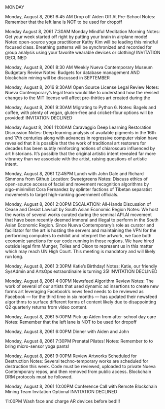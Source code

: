 MONDAY

Monday, August 8, 2061
6:45 AM
Drop off Aiden Off At Pre-School
Notes: Remember that the left lane is NOT to be used for dropoff

Monday August 8, 2061
7:30AM
Monday Mindful Meditation Morning 
Notes:  Get your week started off right by putting your brain in airplane mode! Noted open-source yoga practitioner Kathy Kim will be leading this mindful focused class. Breathing patterns will be synchronized and recorded for group analysis using your favorite wearable devices or clothing!
INVITATION DECLINED

Monday, August 8, 2061
8:30 AM
Weekly Nueva Contemporary Museum Budgetary Review
Notes: Budgets for database management AND blockchain mining will be discussed in SEPTEMBER

Monday, August 8, 2016
9:30AM
Open Source License Legal Review
Notes: Nueva Contemporary’s legal team would like to understand how the revised changes to the MIT license will affect pre-thirties art created during the 

Monday, August 8, 2061
9:30AM 
Migrating to Python 6.
Notes: Bagels and coffee, with plenty of vegan, gluten-free and cricket-flour options will be provided!
INVITATION DECLINED

Monday August 8, 2061
11:00AM 
Caravaggio Deep Learning Restoration Discussion
Notes: Deep learning analysis of available pigments  in the 16th and 17th centuries along with advances in regressive computer vision have revealed that it is possible that the work of traditional art restorers for decades has been subtly reinforcing notions of chiaroscuro influenced by art historians. It’s possible that the original artistic intent revealed far more vibrancy than we associate with the artist, raising questions of artistic intent.

Monday, August 8, 2061
12:45PM
Lunch with John Dale and Richard Simmons from Github 
Location: Sweetgreens
Notes: Discuss ethics of open-source access of facial and movement recognition algorithms by algo-minimilist Cora Fernandez by splinter factions of Tibetan separatist movements to target high-ranking government officials.  

Monday, August 8, 2061
2:00PM
ESCALATION: All-Hands Discussion of Cease and Desist Lawsuit by South Asian Economic Region
Notes: We host the works of several works curated during the seminal API.AI movement that have been recently deemed immoral and illegal to perform in the South Asian Economic Region. Since Nueva Contemporary’s role as curator and facilitator for the art is hosting the servers and maintaining the VPN for the performing computers to exhibit and interpret the artwork, we face both economic sanctions for our code running in those regions. We have hired outside legal firm Munger, Tolles and Olson to represent us in this matter which may reach UN High Court. This meeting is mandatory and will likely run long.

Monday, August 8, 2061
3:30PM
Katie’s Birthday!
Notes: Katie, our friendly SysAdmin and ArtsOps extraordinaire is turning 35!
INVITATION DECLINED

Monday, August 8, 2061
4:00PM Newsfeed Algorithm Review
Notes: The work of several of our artists that used dynamic ad insertions to create new forms art leveraging Facebook’s news feed needs to be reviewed as Facebook — for the third time in six months — has updated their newsfeed algorithms to surface different forms of content likely due to disappointing Q2 quarterly returns from video content. 

Monday, August 8, 2061
5:00PM
Pick up Aiden from after-school day care
Notes: Remember that the left lane is NOT to be used for dropoff

Monday, August 8, 2061
6:00PM
Dinner with Aiden and John

Monday, August 8, 2061
7:30PM
Prenatal Pilates!
Notes: Remember to to bring micro-sensor yoga pants!

Monday, August 8, 2061
9:00PM
Review Artworks Scheduled for Destruction
Notes: Several techno-temporary works are scheduled for destruction this week. Code must be reviewed, uploaded to private Nueva Contemporary repos, and then removed from public access. Blockchain DRM protocols must be followed.

Monday, August 8, 2061
10:00PM
Conference Call with Remote Blockchain Mining Team
Invitation Optional
INVITATION DECLINED

11:00PM
Wash face and charge AR devices before bed!!!
